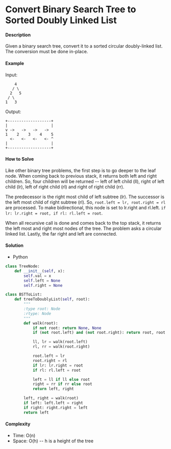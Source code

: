 # Convert Binary Search Tree to Sorted Doubly Linked List

#### Description

Given a binary search tree, convert it to a sorted circular doubly-linked list. The conversion must be done in-place.

#### Example
Input:

```
    4
   / \
  2   5
 / \
1   3
```

Output:

```
+-------------------+
|                   |
v ->   ->   ->   ->
1    2    3    4    5
  <-   <-   <-   <- ^
|                   |
+-------------------+
```

#### How to Solve

Like other binary tree problems, the first step is to go deeper to the leaf node.
When coming back to previous stack, it returns both left and right children. So, four children will be returned -- left of left child (ll), right of left child (lr), left of right child (rl) and right of right child (rr).

The predecessor is the right most child of left subtree (lr).
The successor is the left most child of right subtree (rl).
So, `root.left = lr, root.right = rl` are processed.
To make bidirectional, this node is set to lr.right and rl.left. `if lr: lr.right = root, if rl: rl.left = root`.

When all recursive call is done and comes back to the top stack, it returns the left most and right most nodes of the tree. The problem asks a circular linked list. Lastly, the far right and left are connected.

#### Solution
- Python

```python
class TreeNode:
    def __init__(self, x):
        self.val = x
        self.left = None
        self.right = None

class BSTToList:
    def treeToDoublyList(self, root):
        """
        :type root: Node
        :rtype: Node
        """
        def walk(root):
            if not root: return None, None
            if (not root.left) and (not root.right): return root, root

            ll, lr = walk(root.left)
            rl, rr = walk(root.right)

            root.left = lr
            root.right = rl
            if lr: lr.right = root
            if rl: rl.left = root

            left = ll if ll else root
            right = rr if rr else root
            return left, right

        left, right = walk(root)
        if left: left.left = right
        if right: right.right = left
        return left
```

#### Complexity
- Time: O(n)
- Space: O(h) -- h is a height of the tree
